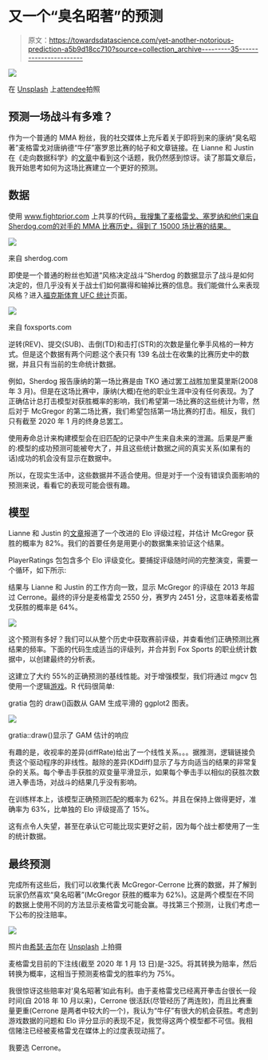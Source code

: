# 又一个“臭名昭著”的预测

> 原文：<https://towardsdatascience.com/yet-another-notorious-prediction-a5b9d18cc710?source=collection_archive---------35----------------------->

![](img/4d432c2d4bdd7b397844b7ccb9a3b81f.png)

在 [Unsplash](https://unsplash.com/s/photos/boxing?utm_source=unsplash&utm_medium=referral&utm_content=creditCopyText) 上[attendee](https://unsplash.com/@attentieattentie?utm_source=unsplash&utm_medium=referral&utm_content=creditCopyText)拍照

## 预测一场战斗有多难？

作为一个普通的 MMA 粉丝，我的社交媒体上充斥着关于即将到来的康纳“臭名昭著”麦格雷戈对唐纳德“牛仔”塞罗恩比赛的帖子和文章链接。在 Lianne 和 Justin 在《走向数据科学》的[文章](/spoiler-alert-conor-mcgregor-vs-cowboy-who-will-win-7c3eee6389b0)中看到这个话题，我仍然感到惊讶。读了那篇文章后，我开始思考如何为这场比赛建立一个更好的预测。

## 数据

使用 www.fightprior.com 上共享的代码[，我搜集了麦格雷戈、塞罗纳和他们来自 Sherdog.com](http://www.fightprior.com/2016/04/29/scrapingMMA/)[的对手的 MMA 比赛历史，得到了 15000 场比赛的结果。](http://sherdog.com)

![](img/93afedad7f33ae4fc63de8ee4a6bd61b.png)

来自 sherdog.com

即使是一个普通的粉丝也知道“风格决定战斗”Sherdog 的数据显示了战斗是如何决定的，但几乎没有关于战士们如何赢得和输掉比赛的信息。我们能做什么来表现风格？进入[福克斯体育 UFC 统计](https://www.foxsports.com/ufc/stats?weightclass=11&category=BASIC)页面。

![](img/933b2840bfadf904861c2d635aa49486.png)

来自 foxsports.com

逆转(REV)、提交(SUB)、击倒(TD)和击打(STR)的次数是量化拳手风格的一种方式。但是这个数据有两个问题:这个表只有 139 名战士在收集的比赛历史中的数据，并且只有当前的生命统计数据。

例如，Sherdog 报告康纳的第一场比赛是由 TKO 通过罢工战胜加里莫里斯(2008 年 3 月)。但是在这场比赛中，康纳(大概)在他的职业生涯中没有任何表现。为了正确估计总打击模型对获胜概率的影响，我们希望第一场比赛的这些统计为零，然后对于 McGregor 的第二场比赛，我们希望包括第一场比赛的打击。相反，我们只有截至 2020 年 1 月的终身总罢工。

使用寿命总计来构建模型会在旧匹配的记录中产生来自未来的泄漏。后果是严重的:模型的成功预测可能被夸大了，并且这些统计数据之间的真实关系(如果有的话)成功的机会没有显示在数据中。

所以，在现实生活中，这些数据并不适合使用。但是对于一个没有错误负面影响的预测来说，看看它的表现可能会很有趣。

## 模型

Lianne 和 Justin 的[文章](/spoiler-alert-conor-mcgregor-vs-cowboy-who-will-win-7c3eee6389b0)报道了一个改进的 Elo 评级过程，并估计 McGregor 获胜的概率为 82%。我们的首要任务是用更小的数据集来验证这个结果。

PlayerRatings 包包含多个 Elo 评级变化。要捕捉评级随时间的完整演变，需要一个循环，如下所示:

结果与 Lianne 和 Justin 的工作方向一致，显示 McGregor 的评级在 2013 年超过 Cerrone。最终的评分是麦格雷戈 2550 分，赛罗内 2451 分，这意味着麦格雷戈获胜的概率是 64%。

![](img/f633b46ca10e8c447117524e002946d3.png)

这个预测有多好？我们可以从整个历史中获取赛前评级，并查看他们正确预测比赛结果的频率。下面的代码生成适当的评级列，并合并到 Fox Sports 的职业统计数据中，以创建最终的分析表。

这建立了大约 55%的正确预测的基线性能。对于增强模型，我们将通过 mgcv 包使用一个逻辑[游戏](https://en.wikipedia.org/wiki/Generalized_additive_model)。R 代码很简单:

gratia 包的 draw()函数从 GAM 生成平滑的 ggplot2 图表。

![](img/5909a582d9a0686dfeaa19d34bf91f43.png)

gratia::draw()显示了 GAM 估计的响应

有趣的是，收视率的差异(diffRate)给出了一个线性关系。。。据推测，逻辑链接负责这个驱动程序的非线性。敲除的差异(KDdiff)显示了与方向适当的结果的非常复杂的关系。每个拳击手获胜的双变量平滑显示，如果每个拳击手以相似的获胜次数进入拳击场，对战斗的结果几乎没有影响。

在训练样本上，该模型正确预测匹配的概率为 62%。并且在保持上做得更好，准确率为 63%，比单独的 Elo 评级提高了 15%。

这有点令人失望，甚至在承认它可能比现实更好之前，因为每个战士都使用了一生的统计数据。

## 最终预测

完成所有这些后，我们可以收集代表 McGregor-Cerrone 比赛的数据，并了解到玩家仍然喜欢“臭名昭著”(McGregor 获胜的概率为 62%)。这是两个模型在不同的数据上使用不同的方法显示麦格雷戈可能会赢。寻找第三个预测，让我们考虑一下公布的投注赔率。

![](img/44b642bb61dcdbb1e1478e1265a144b2.png)

照片由[希瑟·吉尔](https://unsplash.com/@heathergill?utm_source=unsplash&utm_medium=referral&utm_content=creditCopyText)在 [Unsplash](https://unsplash.com/s/photos/gambling?utm_source=unsplash&utm_medium=referral&utm_content=creditCopyText) 上拍摄

麦格雷戈目前的下注线(截至 2020 年 1 月 13 日)是-325。将其转换为赔率，然后转换为概率，这相当于预测麦格雷戈的胜率约为 75%。

我很惊讶这些赔率对‘臭名昭著’如此有利。由于麦格雷戈已经离开拳击台很长一段时间(自 2018 年 10 月以来)，Cerrone 很活跃(尽管经历了两连败)，而且比赛重量更重(Cerrone 是两者中较大的一个)，我认为“牛仔”有很大的机会获胜。考虑到游戏数据的问题和 Elo 评分显示的表现不足，我觉得这两个模型都不可信。我相信赌注已经被麦格雷戈在媒体上的过度表现动摇了。

我要选 Cerrone。